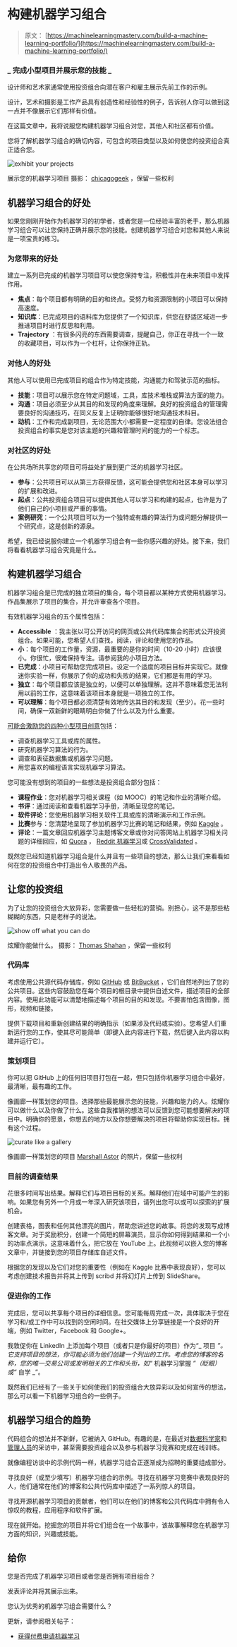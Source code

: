 # 构建机器学习组合

> 原文： [https://machinelearningmastery.com/build-a-machine-learning-portfolio/](https://machinelearningmastery.com/build-a-machine-learning-portfolio/)

### _ 完成小型项目并展示您的技能 _

设计师和艺术家通常使用投资组合向潜在客户和雇主展示先前工作的示例。

设计，艺术和摄影是工作产品具有创造性和经验性的例子，告诉别人你可以做到这一点并不像展示它们那样有价值。

在这篇文章中，我将说服您构建机器学习组合对您，其他人和社区都有价值。

您将了解机器学习组合的确切内容，可包含的项目类型以及如何使您的投资组合真正适合您。

![exhibit your projects](img/de381f1100977b59b2df8e72c189c4aa.jpg)

展示您的机器学习项目
摄影： [chicagogeek](https://www.flickr.com/photos/chicagogeek/5337427276/sizes/l) ，保留一些权利

## 机器学习组合的好处

如果您刚刚开始作为机器学习的初学者，或者您是一位经验丰富的老手，那么机器学习组合可以让您保持正确并展示您的技能。创建机器学习组合对您和其他人来说是一项宝贵的练习。

### 为您带来的好处

建立一系列已完成的机器学习项目可以使您保持专注，积极性并在未来项目中发挥作用。

*   **焦点**：每个项目都有明确的目的和终点。受努力和资源限制的小项目可以保持高速度。
*   **知识库**：已完成项目的语料库为您提供了一个知识库，供您在舒适区域进一步推进项目时进行反思和利用。
*   **Trajectory** ：有很多闪亮的东西需要调查，提醒自己，你正在寻找一个一致的收藏项目，可以作为一个杠杆，让你保持正轨。

### 对他人的好处

其他人可以使用已完成项目的组合作为特定技能，沟通能力和驾驶示范的指标。

*   **技能**：项目可以展示您在特定问题域，工具，库技术堆栈或算法方面的能力。
*   **沟通**：项目必须至少从其目的和发现的角度来理解。良好的投资组合的管理需要良好的沟通技巧，在同义反复上证明你能够很好地沟通技术科目。
*   **动机**：工作和完成副项目，无论范围大小都需要一定程度的自律。您设法组合投资组合的事实是您对该主题的兴趣和管理时间的能力的一个标志。

### 对社区的好处

在公共场所共享您的项目可将益处扩展到更广泛的机器学习社区。

*   **参与**：公共项目可以从第三方获得反馈，这可能会提供您和社区本身可以学习的扩展和改进。
*   **起点**：公共投资组合项目可以提供其他人可以学习和构建的起点，也许是为了他们自己的小项目或严重的事情。
*   **案例研究**：一个公共项目可以为一个独特或有趣的算法行为或问题分解提供一个研究点，这是创新的源泉。

希望，我已经说服你建立一个机器学习组合有一些你感兴趣的好处。接下来，我们将看看机器学习组合究竟是什么。

## 构建机器学习组合

机器学习组合是已完成的独立项目的集合，每个项目都以某种方式使用机器学习。作品集展示了项目的集合，并允许审查各个项目。

有效机器学习组合的五个属性包括：

*   **Accessible** ：我主张以可公开访问的网页或公共代码库集合的形式公开投资组合。如果可能，您希望人们查找，阅读，评论和使用您的作品。
*   **小**：每个项目的工作量，资源，最重要的是你的时间（10-20 小时）应该很小。你很忙，很难保持专注。请参阅我的小项目方法。
*   **已完成**：小项目可帮助您完成项目。设定一个适度的项目目标并实现它。就像迷你实验一样，你展示了你的成功和失败的结果，它们都是有用的学习。
*   **独立**：每个项目都应该是独立的，以便可以单独理解。这并不意味着您无法利用以前的工作，这意味着该项目本身就是一项独立的工作。
*   **可以理解**：每个项目都必须清楚有效地传达其目的和发现（至少）。花一些时间，确保一双新鲜的眼睛明白你做了什么以及为什么重要。

[可能会激励您的四种小型项目创意](http://machinelearningmastery.com/self-study-machine-learning-projects/ "4 Self-Study Machine Learning Projects")包括：

*   调查机器学习工具或库的属性。
*   研究机器学习算法的行为。
*   调查和表征数据集或机器学习问题。
*   用您喜欢的编程语言实现机器学习算法。

您可能没有想到的项目的一些想法是投资组合部分包括：

*   **课程作业**：您对机器学习相关课程（如 MOOC）的笔记和作业的清晰介绍。
*   **书评**：通过阅读和查看机器学习手册，清晰呈现您的笔记。
*   **软件评论**：您使用机器学习相关软件工具或库的清晰演示和工作示例。
*   **比赛**参与：您清楚地呈现了参加机器学习比赛的笔记和结果，例如 [Kaggle](http://www.kaggle.com/) 。
*   **评论**：一篇文章回应机器学习主题博客文章或你对问答网站上机器学习相关问题的详细回应，如 [Quora](http://www.quora.com/) ， [Reddit 机器学习](http://www.reddit.com/r/machinelearning)或 [CrossValidated](http://stats.stackexchange.com/) 。

既然您已经知道机器学习组合是什么并且有一些项目的想法，那么让我们来看看如何在您的投资组合中打造出令人敬畏的产品。

## 让您的投资组

为了让您的投资组合大放异彩，您需要做一些轻松的营销。别担心，这不是那些粘糊糊的东西，只是老样子的说法。

![show off what you can do](img/f91740eb02ca1685fbcb4e11a05e8b2a.jpg)

炫耀你能做什么。
摄影： [Thomas Shahan](https://www.flickr.com/photos/opoterser/8471758247/sizes/l) ，保留一些权利

### 代码库

考虑使用公共源代码存储库，例如 [GitHub](https://github.com/) 或 [BitBucket](https://bitbucket.org/) ，它们自然地列出了您的公共项目。这些内容鼓励您在每个项目的根目录中提供自述文件，描述项目的全部内容。使用此功能可以清楚地描述每个项目的目的和发现。不要害怕包含图像，图形，视频和链接。

提供下载项目和重新创建结果的明确指示（如果涉及代码或实验）。您希望人们重新运行您的工作，使其尽可能简单（即键入此内容进行下载，然后键入此内容以构建并运行它）。

### 策划项目

你可以把 GitHub 上的任何旧项目打包在一起，但只包括你机器学习组合中最好，最清晰，最有趣的工作。

像画廊一样策划您的项目。选择那些最能展示您的技能，兴趣和能力的人。炫耀你可以做什么以及你做了什么。这些自我推销的想法可以反馈到您可能想要解决的项目中。明确你的愿景，你想去的地方以及你想要解决的项目将帮助你实现目标。拥有这个过程。

![curate like a gallery](img/53f23bd00c8c213bc5e3f8af367d9df5.jpg)

像画廊一样策划您的项目
[Marshall Astor](https://www.flickr.com/photos/lifeontheedge/1362949699/sizes/l) 的照片，保留一些权利

### 目前的调查结果

花很多时间写出结果。解释它们与项目目标的关系。解释他们在域中可能产生的影响。如果您有另外一个月或一年深入研究该项目，请列出您可以或可以探索的扩展机会。

创建表格，图表和任何其他漂亮的图片，帮助您讲述您的故事。将您的发现写成博客文章。对于奖励积分，创建一个简短的屏幕演员，显示你如何得到结果和一个小的功率点演示，这意味着什么，把它放在 YouTube 上。此视频可以嵌入您的博客文章中，并链接到您的项目存储库自述文件。

根据您的发现以及它们对您的重要性（例如在 Kaggle 比赛中表现良好），您可以考虑创建技术报告并将其上传到 scribd 并将幻灯片上传到 SlideShare。

### 促进你的工作

完成后，您可以共享每个项目的详细信息。您可能每周完成一次，具体取决于您在学习和/或工作中可以找到的空闲时间。在社交媒体上分享链接是一个良好的开端，例如 Twitter，Facebook 和 Google+。

我敦促你在 LinkedIn 上添加每个项目（或者只是你最好的项目）作为“_ 项目 _”。它支持项目的想法，你可能必须为他们创建一个列出的工作。考虑您的博客的名称，您的唯一交易公司或发明相关的工作和头衔，如“_ 机器学习掌握 _”（眨眼）或“_ 自学 _”。

既然我们已经有了一些关于如何使我们的投资组合大放异彩以及如何宣传的想法，那么可以看一下机器学习组合的一些例子。

## 机器学习组合的趋势

代码组合的想法并不新鲜，它被纳入 GitHub。有趣的是，在最近对[数据科学家](http://machinelearningmastery.com/the-data-analytics-handbook-data-analysts-and-data-scientists/ "The Data Analytics Handbook: Data Analysts and Data Scientists")和[管理人员](http://machinelearningmastery.com/the-data-analytics-handbook-ceos-and-managers/ "The Data Analytics Handbook: CEOs and Managers")的采访中，甚至需要投资组合以及参与机器学习竞赛和完成在线训练。

就像编程访谈中的示例代码一样，机器学习组合正逐渐成为招聘的重要组成部分。

寻找良好（或至少填写）机器学习组合的示例。寻找在机器学习竞赛中表现良好的人，他们通常在他们的博客和公共代码库中描述了一系列惊人的项目。

寻找开源机器学习项目的贡献者，他们可以在他们的博客和公共代码库中拥有令人惊叹的教程，应用程序和软件扩展。

现在就开始。挖掘您的项目并将它们组合在一个故事中，该故事解释您在机器学习方面的知识，兴趣或技能。

## 给你

您是否完成了机器学习项目或者您是否拥有项目组合？

发表评论并将其展示出来。

您认为优秀的机器学习组合需要什么？

更新，请参阅相关帖子：

*   [获得付费申请机器学习](http://machinelearningmastery.com/ladder-approach-to-becoming-a-machine-learning-consultant/)